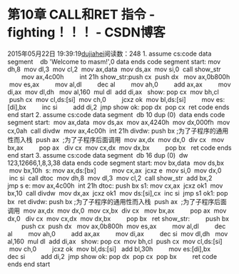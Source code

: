 # 第10章 CALL和RET 指令 - fighting！！！ - CSDN博客
2015年05月22日 19:39:19[dujiahei](https://me.csdn.net/dujiahei)阅读数：248
1.
assume cs:code
data segment
   db 'Welcome to masm!',0
data ends
code segment
start: mov dh,8
 mov dl,3
 mov cl,2
 mov ax,data
 mov ds,ax
 mov si,0
 call show_str
        mov ax,4c00h
        int 21h
show_str:push cx
 push dx 
 mov ax,0b800h
 mov es,ax
        mov al,dl
        dec al
        mov ah,0
        add ax,ax
        mov di,ax
 mov dl,dh  
 mov al,160
 mul dl
 add di,ax  
show: pop cx
 mov bh,cl
 push cx
 mov cl,ds:[si]
 mov ch,0
        jcxz ok
 mov bl,ds:[si]
        mov es:[di],bx
        inc si
        add di,2
 jmp show
ok: pop dx
 pop cx
 ret
code ends
end start
2.
assume cs:code
data segment
 db 10 dup (0)  
data ends
code segment
start:  mov ax,data
 mov ds,ax
 mov ax,4240h
 mov dx,000fh
 mov cx,0ah
 call divdw
 mov ax,4c00h
 int 21h
divdw: push bx ;为了子程序的通用性而入栈
 push ax  ;为了子程序后面调用
 mov ax,dx
 mov dx,0
 div cx 
 mov bx,ax        
 pop ax 
 div cx
 mov cx,dx
 mov dx,bx 
        pop bx  
 ret
code ends
end start
3.
assume cs:code
data segment
 db 16 dup (0)
 dw 123,12666,1,8,3,38
data ends
code segment
start: mov bx,data
 mov ds,bx
 mov bx,10h 
s: mov ax,ds:[bx]
        mov cx,ax
 jcxz e
 mov si,0
 mov dx,0
 inc si
 call dtoc
 mov dh,8
 mov dl,3
 mov cl,2
 call show_str
 add bx,2
        jmp s
e: mov ax,4c00h
 int 21h
dtoc: push bx
s1: mov cx,ax
 jcxz ok1
 mov bx,10
 call divdw
 mov dx,ax
 jcxz ok1
 mov ds:[si],cx
 inc si
 jmp s1
ok1: pop bx
 ret
divdw: push bx ;为了子程序的通用性而入栈
 push ax  ;为了子程序后面调用
 mov ax,dx
 mov dx,0
 mov cx,bx
 div cx 
 mov bx,ax        
 pop ax
 mov dx,0 
 div cx
 mov cx,dx
 mov dx,bx 
        pop bx  
 ret
show_str:
        push bx
        push cx
 push dx 
 mov ax,0b800h
 mov es,ax
        mov al,dl
        dec al
        mov ah,0
        add ax,ax
        mov di,ax
        dec si
 mov dl,dh  
 mov al,160
 mul dl
 add di,ax  
show: pop cx
 mov bh,cl
 push cx
 mov cl,ds:[si]
 mov ch,0
        jcxz ok
 mov bl,ds:[si]
  add bl,30h
        mov es:[di],bx
        dec si
        add di,2
 jmp show
ok: pop dx
 pop cx
 pop bx 
        ret
code ends
end start
